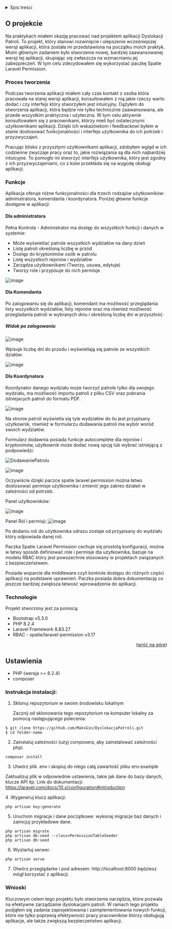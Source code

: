 <a name="readme-top"></a>

<details>
  <summary>Spis treści</summary>
  <ol>
    <li>
      <a href="#o-projekcie">O projekcie</a>
      <ul>
        <li><a href="#funkcje">Funkcje</a></li>
      </ul>
        <ul>
        <li><a href="#Technologie">Technologie</a></li>
      </ul>
    </li>
    <li><a href="#Ustawienia">Ustawienia</a></li>
    <li><a href="#Instrukcja-instalacji">Instrukcja instalacji</a></li>
    <li><a href="#Wnioski">Wnioski</a></li> <!-- I corrected the spelling here -->
  </ol>
</details>


## O projekcie 

Na praktykach miałem okazję pracować nad projektem aplikacji Dyslokacji Patroli. To projekt, który stanowi rozwinięcie i ulepszenie wcześniejszej wersji aplikacji, która została mi przedstawiona na początku moich praktyk. Moim głównym zadaniem było stworzenie nowej, bardziej zaawansowanej wersji tej aplikacji, skupiając się zwłaszcza na wzmacnianiu jej zabezpieczeń. W tym celu zdecydowałem się wykorzystać paczkę Spatie Laravel Permission. 

### Proces tworzenia

Podczas tworzenia aplikacji miałem cały czas kontakt z osoba która pracowała na starej wersji aplikacji, konsultowałem z nią jakie rzeczy warto dodać i czy interfejs który stworzyłem jest intuicyjny. Dążyłem do stworzenia aplikacji, która będzie nie tylko technicznie zaawansowana, ale przede wszystkim praktyczna i użyteczna. W tym celu aktywnie konsultowałem się z pracownikami, którzy mieli być ostatecznymi użytkownikami aplikacji. Dzięki ich wskazówkom i feedbackowi byłem w stanie dostosować funkcjonalności i interfejs użytkownika do ich potrzeb i przyzwyczajeń.

Pracując blisko z przyszłymi użytkownikami aplikacji, zdobyłem wgląd w ich codzienne zwyczaje pracy oraz to, jakie rozwiązania są dla nich najbardziej intuicyjne. To pomogło mi stworzyć interfejs użytkownika, który jest zgodny z ich przyzwyczajeniami, co z kolei przekłada się na wygodę obsługi aplikacji.



### Funkcje

Aplikacja oferuje różne funkcjonalności dla trzech rodzajów użytkowników: administratora, komendanta i koordynatora. Poniżej główne funkcje dostępne w aplikacji:

#### Dla administratora

Pełna Kontrola -  Administrator ma dostęp do wszystkich funkcji i danych w systemie:
   -  Może wyświetlać patrole wszystkich wydziałów na dany dzień
   -  Listę patroli określoną liczbę w przód
   -  Dostęp do kryptonimów osób w patrolu
   -  Listę wszystkich rejonów i wydziałów
   -  Zarządza użytkownikami (Tworzy, usuwa, edytuje)
   -  Tworzy role i przypisuje do nich permisje

![image](https://github.com/MaksGin/DyslokacjaPatroli/assets/26302413/f04984ea-04f1-454c-9162-634d1ae9fd3b)
     

#### Dla Komendanta

Po zalogowaniu się do aplikacji, komendant ma możliwość przeglądania listy wszystkich wydziałów, listy rejonów oraz ma również możliwość przegladania patroli w wybranych dniu i określoną liczbę dni w przyszłość:

##### Widok po zalogowaniu

![image](https://github.com/MaksGin/DyslokacjaPatroli/assets/26302413/4d423cd1-0d4e-4f03-927e-5aaccc5a4760)


Wpisuje liczbę dni do przodu i wyświetlają się patrole ze wszystkich działów:

![image](https://github.com/MaksGin/DyslokacjaPatroli/assets/26302413/5917a9a2-fb9f-454f-9f18-4a93f92dda8d)



#### Dla Koordynatora

Koordynator danego wydziału może tworzyć patrole tylko dla swojego wydziału, ma możliwość importu patroli z pliku CSV oraz pobrania istniejacych patroli do formatu PDF.

![image](https://github.com/MaksGin/DyslokacjaPatroli/assets/26302413/faa3ede2-997c-4e0c-897a-604f90cf616d)


Na stronie patroli wyświetla się tyle wydziałów do ilu jest przypisany użytkownik, również w formularzu dodawania patroli ma wybór wsród swoich wydziałów.

Formularz dodawnia posiada funkcje autocomplete dla rejonów i kryptonimów, użytkownik może dodać nową opcję lub wybrać istniejącą z podpowiedzi:

![DodawaniePatrolu](https://github.com/MaksGin/DyslokacjaPatroli/assets/26302413/37cea2b0-384b-4d1d-bccd-d682ae57ded3)


![image](https://github.com/MaksGin/DyslokacjaPatroli/assets/26302413/067e6d38-16dc-48a2-9300-a36abdc891d2)


Oczywiście dzięki paczce spatie laravel permission można łatwo dostosować permisje użytkownika i zmienić jego zakres działań w zależności od potrzeb.

Panel użytkowników:

![image](https://github.com/MaksGin/DyslokacjaPatroli/assets/26302413/2116d293-91c7-482f-817e-df8cab4d32fa)


Panel Ról i permisji:
![image](https://github.com/MaksGin/DyslokacjaPatroli/assets/26302413/e119d34d-b66d-46a3-ac02-5421eb517e3c)

Po dodaniu roli do użytkownika odrazu zostaje od przypisany do wydziału który odpowiada danej roli.

Paczka Spatie Laravel Permission cechuje się prostotą konfiguracji, można w łatwy sposób definiować role i permisje dla użytkownika, bazuje na modelu RBAC który jest powszechnie stosowany
w projektach związanych z bezpieczeństwem. 

Posiada wsparcie dla middleware czyli kontrole dostępu do różnych części aplikacji na podstawie uprawnień. Paczka posiada dobra dokumentację co jeszcze bardziej zwiększa łatwość 
wprowadzenia do aplikacji. 

### Technologie

Projekt stworzony jest za pomocą:
* Bootstrap v5.3.0
* PHP 8.2.4
* Laravel Framework 8.83.27
* RBAC - spatie/laravel-permission v3.17


<p align="right">(<a href="#readme-top">wróć na góre</a>)</p>

## Ustawienia
- PHP (wersja >= 8.2.4)
- composer


### Instrukcja instalacji: 
1. Sklonuj repozytorium w swoim środowisku lokalnym
   
   Zacznij od sklonowania tego repozytorium na komputer lokalny za pomocą następującego polecenia:
   
```
$ git clone https://github.com/MaksGin/DyslokacjaPatroli.git
$ cd folder-name
```

2. Zainstaluj zależności (użyj composera, aby zainstalować zależności php)
   
```
composer install
```

3. Utwórz plik .env i skopiuj do niego całą zawartość pliku env.example

Zaktualizuj plik w odpowiednie ustawienia, takie jak dane do bazy danych, klucze API itp. Link do dokumentacji:  https://laravel.com/docs/10.x/configuration#introduction

4 .Wygeneruj klucz aplikacji:

```
php artisan key:generate
```

5. Uruchom migracje i dane początkowe: wykonaj migracje baz danych i zainicjuj przykładowe dane.

```
php artisan migrate
php artisan db:seed --class=PermissionTableSeeder 
php artisan db:seed
```

6. Wystartuj serwer.
   
```
php artisan serve
```

7. Otwórz przeglądarke i pod adresem:
   http://localhost:8000 będziesz mógł korzystać z aplikacji.

  

### Wnioski

Kluczowym celem tego projektu było stworzenie narzędzia, które pozwala na efektywne zarządzanie dyslokacjami patroli. W ramach tego projektu podjąłem się zadania zaprojektowania i zaimplementowania nowych funkcji, które nie tylko poprawią efektywność pracy pracowników którzy obsługują aplikacje, ale także zwiększą bezpieczeństwo aplikacji.



